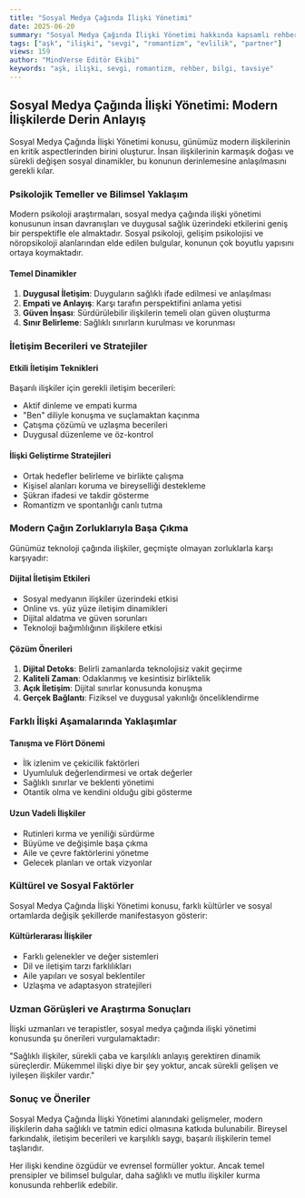 ```yaml
---
title: "Sosyal Medya Çağında İlişki Yönetimi"
date: 2025-06-20
summary: "Sosyal Medya Çağında İlişki Yönetimi hakkında kapsamlı rehber ve uzman tavsiyeleri ile detaylı bilgiler."
tags: ["aşk", "ilişki", "sevgi", "romantizm", "evlilik", "partner"]
views: 159
author: "MindVerse Editör Ekibi"
keywords: "aşk, ilişki, sevgi, romantizm, rehber, bilgi, tavsiye"
---
```


## Sosyal Medya Çağında İlişki Yönetimi: Modern İlişkilerde Derin Anlayış

Sosyal Medya Çağında İlişki Yönetimi konusu, günümüz modern ilişkilerinin en kritik aspectlerinden birini oluşturur. İnsan ilişkilerinin karmaşık doğası ve sürekli değişen sosyal dinamikler, bu konunun derinlemesine anlaşılmasını gerekli kılar.

### Psikolojik Temeller ve Bilimsel Yaklaşım

Modern psikoloji araştırmaları, sosyal medya çağında i̇lişki yönetimi konusunun insan davranışları ve duygusal sağlık üzerindeki etkilerini geniş bir perspektifle ele almaktadır. Sosyal psikoloji, gelişim psikolojisi ve nöropsikoloji alanlarından elde edilen bulgular, konunun çok boyutlu yapısını ortaya koymaktadır.

#### Temel Dinamikler
1. **Duygusal İletişim**: Duyguların sağlıklı ifade edilmesi ve anlaşılması
2. **Empati ve Anlayış**: Karşı tarafın perspektifini anlama yetisi
3. **Güven İnşası**: Sürdürülebilir ilişkilerin temeli olan güven oluşturma
4. **Sınır Belirleme**: Sağlıklı sınırların kurulması ve korunması

### İletişim Becerileri ve Stratejiler

#### Etkili İletişim Teknikleri
Başarılı ilişkiler için gerekli iletişim becerileri:
- Aktif dinleme ve empati kurma
- "Ben" diliyle konuşma ve suçlamaktan kaçınma
- Çatışma çözümü ve uzlaşma becerileri
- Duygusal düzenleme ve öz-kontrol

#### İlişki Geliştirme Stratejileri
- Ortak hedefler belirleme ve birlikte çalışma
- Kişisel alanları koruma ve bireyselliği destekleme
- Şükran ifadesi ve takdir gösterme
- Romantizm ve spontanlığı canlı tutma

### Modern Çağın Zorluklarıyla Başa Çıkma

Günümüz teknoloji çağında ilişkiler, geçmişte olmayan zorluklarla karşı karşıyadır:

#### Dijital İletişim Etkileri
- Sosyal medyanın ilişkiler üzerindeki etkisi
- Online vs. yüz yüze iletişim dinamikleri
- Dijital aldatma ve güven sorunları
- Teknoloji bağımlılığının ilişkilere etkisi

#### Çözüm Önerileri
1. **Dijital Detoks**: Belirli zamanlarda teknolojisiz vakit geçirme
2. **Kaliteli Zaman**: Odaklanmış ve kesintisiz birliktelik
3. **Açık İletişim**: Dijital sınırlar konusunda konuşma
4. **Gerçek Bağlantı**: Fiziksel ve duygusal yakınlığı önceliklendirme

### Farklı İlişki Aşamalarında Yaklaşımlar

#### Tanışma ve Flört Dönemi
- İlk izlenim ve çekicilik faktörleri
- Uyumluluk değerlendirmesi ve ortak değerler
- Sağlıklı sınırlar ve beklenti yönetimi
- Otantik olma ve kendini olduğu gibi gösterme

#### Uzun Vadeli İlişkiler
- Rutinleri kırma ve yeniliği sürdürme
- Büyüme ve değişimle başa çıkma
- Aile ve çevre faktörlerini yönetme
- Gelecek planları ve ortak vizyonlar

### Kültürel ve Sosyal Faktörler

Sosyal Medya Çağında İlişki Yönetimi konusu, farklı kültürler ve sosyal ortamlarda değişik şekillerde manifestasyon gösterir:

#### Kültürlerarası İlişkiler
- Farklı gelenekler ve değer sistemleri
- Dil ve iletişim tarzı farklılıkları
- Aile yapıları ve sosyal beklentiler
- Uzlaşma ve adaptasyon stratejileri

### Uzman Görüşleri ve Araştırma Sonuçları

İlişki uzmanları ve terapistler, sosyal medya çağında i̇lişki yönetimi konusunda şu önerileri vurgulamaktadır:

"Sağlıklı ilişkiler, sürekli çaba ve karşılıklı anlayış gerektiren dinamik süreçlerdir. Mükemmel ilişki diye bir şey yoktur, ancak sürekli gelişen ve iyileşen ilişkiler vardır."

### Sonuç ve Öneriler

Sosyal Medya Çağında İlişki Yönetimi alanındaki gelişmeler, modern ilişkilerin daha sağlıklı ve tatmin edici olmasına katkıda bulunabilir. Bireysel farkındalık, iletişim becerileri ve karşılıklı saygı, başarılı ilişkilerin temel taşlarıdır.

Her ilişki kendine özgüdür ve evrensel formüller yoktur. Ancak temel prensipler ve bilimsel bulgular, daha sağlıklı ve mutlu ilişkiler kurma konusunda rehberlik edebilir.
